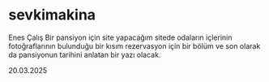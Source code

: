 # sevkimakina
Enes Çalış
Bir pansiyon için site yapacağım sitede odaların içlerinin fotoğraflarının bulunduğu bir kısım rezervasyon için bir bölüm ve son olarak da pansiyonun tarihini anlatan bir yazı olacak.


20.03.2025  
 
